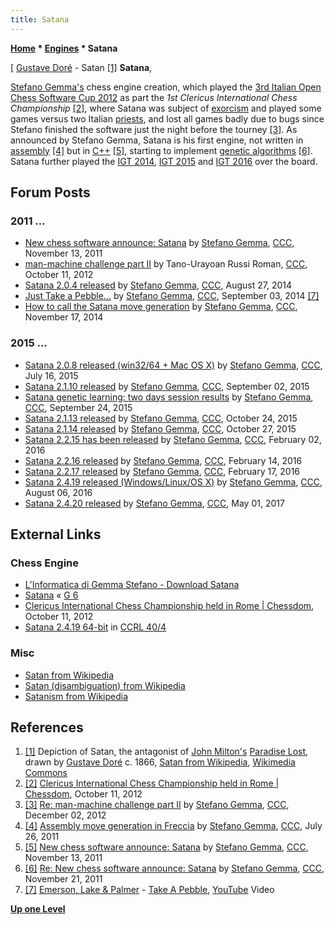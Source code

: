 ```yaml
---
title: Satana
---
```

**[Home](Home "Home") \* [Engines](Engines "Engines") \* Satana**



[ [Gustave Doré](Category:Gustave_Dor%C3%A9 "Category:Gustave Doré") - Satan <a id="cite-note-1" href="#cite-ref-1">[1]</a>
**Satana**,  

[Stefano Gemma's](Stefano_Gemma "Stefano Gemma") chess engine creation, which played the [3rd Italian Open Chess Software Cup 2012](IOCSC_2012 "IOCSC 2012") as part the *1st Clericus International Chess Championship* <a id="cite-note-2" href="#cite-ref-2">[2]</a>, 
where Satana was subject of [exorcism](https://en.wikipedia.org/wiki/Exorcism) and played some games versus two Italian [priests](https://en.wikipedia.org/wiki/Priest), and lost all games badly due to bugs since Stefano finished the software just the night before the tourney <a id="cite-note-3" href="#cite-ref-3">[3]</a>. 
As announced by Stefano Gemma, Satana is his first engine, not written in [assembly](Assembly "Assembly") <a id="cite-note-4" href="#cite-ref-4">[4]</a> but in [C++](Cpp "Cpp") <a id="cite-note-5" href="#cite-ref-5">[5]</a>, starting to implement [genetic algorithms](Genetic_Programming#GeneticAlgorithm "Genetic Programming") <a id="cite-note-6" href="#cite-ref-6">[6]</a>. 
Satana further played the [IGT 2014](IGT_2014 "IGT 2014"), [IGT 2015](IGT_2015 "IGT 2015") and [IGT 2016](IGT_2016 "IGT 2016") over the board. 



## Forum Posts


### 2011 ...


* [New chess software announce: Satana](http://www.talkchess.com/forum/viewtopic.php?t=41070) by [Stefano Gemma](Stefano_Gemma "Stefano Gemma"), [CCC](CCC "CCC"), November 13, 2011
* [man-machine challenge part II](http://www.talkchess.com/forum/viewtopic.php?t=45532) by Tano-Urayoan Russi Roman, [CCC](CCC "CCC"), October 11, 2012
* [Satana 2.0.4 released](http://www.talkchess.com/forum/viewtopic.php?t=53450) by [Stefano Gemma](Stefano_Gemma "Stefano Gemma"), [CCC](CCC "CCC"), August 27, 2014
* [Just Take a Pebble...](http://www.talkchess.com/forum/viewtopic.php?t=53552) by [Stefano Gemma](Stefano_Gemma "Stefano Gemma"), [CCC](CCC "CCC"), September 03, 2014 <a id="cite-note-7" href="#cite-ref-7">[7]</a>
* [How to call the Satana move generation](http://www.talkchess.com/forum/viewtopic.php?t=54368) by [Stefano Gemma](Stefano_Gemma "Stefano Gemma"), [CCC](CCC "CCC"), November 17, 2014


### 2015 ...


* [Satana 2.0.8 released (win32/64 + Mac OS X)](http://www.talkchess.com/forum/viewtopic.php?t=56990) by [Stefano Gemma](Stefano_Gemma "Stefano Gemma"), [CCC](CCC "CCC"), July 16, 2015
* [Satana 2.1.10 released](http://www.talkchess.com/forum/viewtopic.php?t=57481) by [Stefano Gemma](Stefano_Gemma "Stefano Gemma"), [CCC](CCC "CCC"), September 02, 2015
* [Satana genetic learning: two days session results](http://www.talkchess.com/forum/viewtopic.php?t=57738) by [Stefano Gemma](Stefano_Gemma "Stefano Gemma"), [CCC](CCC "CCC"), September 24, 2015
* [Satana 2.1.13 released](http://www.talkchess.com/forum/viewtopic.php?t=58032) by [Stefano Gemma](Stefano_Gemma "Stefano Gemma"), [CCC](CCC "CCC"), October 24, 2015
* [Satana 2.1.14 released](http://www.talkchess.com/forum/viewtopic.php?t=58060) by [Stefano Gemma](Stefano_Gemma "Stefano Gemma"), [CCC](CCC "CCC"), October 27, 2015
* [Satana 2.2.15 has been released](http://www.talkchess.com/forum/viewtopic.php?t=59142) by [Stefano Gemma](Stefano_Gemma "Stefano Gemma"), [CCC](CCC "CCC"), February 02, 2016
* [Satana 2.2.16 released](http://www.talkchess.com/forum/viewtopic.php?t=59241) by [Stefano Gemma](Stefano_Gemma "Stefano Gemma"), [CCC](CCC "CCC"), February 14, 2016
* [Satana 2.2.17 released](http://www.talkchess.com/forum/viewtopic.php?t=59284) by [Stefano Gemma](Stefano_Gemma "Stefano Gemma"), [CCC](CCC "CCC"), February 17, 2016
* [Satana 2.4.19 released (Windows/Linux/OS X)](http://www.talkchess.com/forum/viewtopic.php?t=61055) by [Stefano Gemma](Stefano_Gemma "Stefano Gemma"), [CCC](CCC "CCC"), August 06, 2016
* [Satana 2.4.20 released](http://www.talkchess.com/forum/viewtopic.php?t=63876) by [Stefano Gemma](Stefano_Gemma "Stefano Gemma"), [CCC](CCC "CCC"), May 01, 2017


## External Links


### Chess Engine


* [L'Informatica di Gemma Stefano - Download Satana](http://www.linformatica.com/page_8.php)
* [Satana](https://www.g-sei.org/satana/) « [G 6](G_6 "G 6")
* [Clericus International Chess Championship held in Rome | Chessdom](http://www.chessdom.com/clericus-international-chess-championship-held-in-rome/), October 11, 2012
* [Satana 2.4.19 64-bit](http://www.computerchess.org.uk/ccrl/404/cgi/engine_details.cgi?print=Details&each_game=1&eng=Satana%202.4.19%2064-bit) in [CCRL 40/4](CCRL "CCRL")


### Misc


* [Satan from Wikipedia](https://en.wikipedia.org/wiki/Satan)
* [Satan (disambiguation) from Wikipedia](https://en.wikipedia.org/wiki/Satan_%28disambiguation%29)
* [Satanism from Wikipedia](https://en.wikipedia.org/wiki/Satanism)


## References


1. <a id="cite-ref-1" href="#cite-note-1">[1]</a> Depiction of Satan, the antagonist of [John Milton's](https://en.wikipedia.org/wiki/John_Milton) [Paradise Lost](https://en.wikipedia.org/wiki/Paradise_Lost), drawn by [Gustave Doré](Category:Gustave_Dor%C3%A9 "Category:Gustave Doré") c. 1866, [Satan from Wikipedia](https://en.wikipedia.org/wiki/Satan), [Wikimedia Commons](https://en.wikipedia.org/wiki/Wikimedia_Commons)
2. <a id="cite-ref-2" href="#cite-note-2">[2]</a> [Clericus International Chess Championship held in Rome | Chessdom](http://www.chessdom.com/clericus-international-chess-championship-held-in-rome/), October 11, 2012
3. <a id="cite-ref-3" href="#cite-note-3">[3]</a> [Re: man-machine challenge part II](http://www.talkchess.com/forum/viewtopic.php?t=45532&start=3) by [Stefano Gemma](Stefano_Gemma "Stefano Gemma"), [CCC](CCC "CCC"), December 02, 2012
4. <a id="cite-ref-4" href="#cite-note-4">[4]</a> [Assembly move generation in Freccia](http://www.talkchess.com/forum/viewtopic.php?t=39873) by [Stefano Gemma](Stefano_Gemma "Stefano Gemma"), [CCC](CCC "CCC"), July 26, 2011
5. <a id="cite-ref-5" href="#cite-note-5">[5]</a> [New chess software announce: Satana](http://www.talkchess.com/forum/viewtopic.php?t=41070) by [Stefano Gemma](Stefano_Gemma "Stefano Gemma"), [CCC](CCC "CCC"), November 13, 2011
6. <a id="cite-ref-6" href="#cite-note-6">[6]</a> [Re: New chess software announce: Satana](http://www.talkchess.com/forum/viewtopic.php?topic_view=threads&p=433956&t=41070) by [Stefano Gemma](Stefano_Gemma "Stefano Gemma"), [CCC](CCC "CCC"), November 21, 2011
7. <a id="cite-ref-7" href="#cite-note-7">[7]</a> [Emerson, Lake & Palmer](https://en.wikipedia.org/wiki/Emerson,_Lake_%26_Palmer) - [Take A Pebble](https://en.wikipedia.org/wiki/Take_a_Pebble), [YouTube](https://en.wikipedia.org/wiki/YouTube) Video

**[Up one Level](Engines "Engines")**







 
